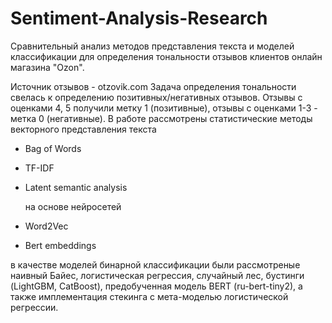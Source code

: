 # Sentiment-Analysis-Research
Сравнительный анализ методов представления текста и моделей классификации для определения тональности отзывов клиентов онлайн магазина "Ozon". 

Источник отзывов - otzovik.com
Задача определения тональности свелась к определению позитивных/негативных отзывов. Отзывы с оценками 4, 5 получили метку 1 (позитивные), отзывы с оценками 1-3 - метка 0 (негативные). 
В работе рассмотрены статистические методы векторного представления текста 

- Bag of Words
- TF-IDF
- Latent semantic analysis
  
  на основе нейросетей
  
- Word2Vec
- Bert embeddings
  
в качестве моделей бинарной классификации были рассмотреные наивный Байес, логистическая регрессия, случайный лес, бустинги (LightGBM, CatBoost), предобученная модель BERT (ru-bert-tiny2), а также имплементация стекинга с мета-моделью логистической регрессии.

